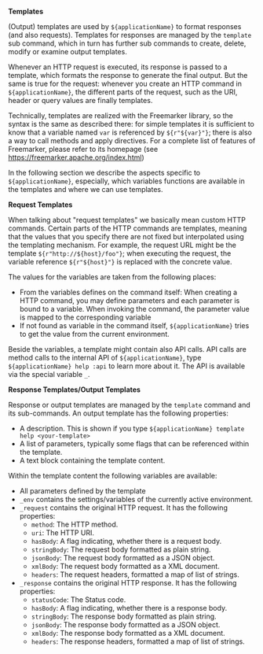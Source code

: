 **Templates**

>

(Output) templates are used by `${applicationName}` to format responses (and also requests). Templates for responses are managed by the 
`template` sub command, which in turn has further sub commands to create, delete, modify or examine output templates.

Whenever an HTTP request is executed, its response is passed to a template, which formats the response to generate the final output. But the
same is true for the request: whenever you create an HTTP command in `${applicationName}`, the different parts of the request, such as the URI,
header or query values are finally templates. 
 
>

Technically, templates are realized with the Freemarker library, so the syntax is the same as described there: for simple templates it is 
sufficient to know that a variable named `var` is referenced by `${r"${var}"}`; there is also a way to call methods and apply directives. 
For a complete list of features of Freemarker, please refer to its homepage  (see https://freemarker.apache.org/index.html)  

In the following section we describe the aspects specific to `${applicationName}`, especially, which variables functions are available in 
the templates and where we can use templates.

>

**Request Templates**

When talking about "request templates" we basically mean custom HTTP commands. Certain parts of the HTTP commands are templates, meaning that
the values that you specify there are not fixed but interpolated using the templating mechanism. For example, the request URL might be the 
template `${r"http://${host}/foo"}`; when executing the request, the variable reference `${r"${host}"}` is replaced with the concrete value.

The values for the variables are taken from the following places:

- From the variables defines on the command itself: When creating a HTTP command, you may define parameters and each parameter is bound to a 
  variable. When invoking the command, the parameter value is mapped to the corresponding variable
- If not found as variable in the command itself, `${applicationName}` tries to get the value from the current environment. 

Beside the variables, a template might contain also API calls. API calls are method calls to the internal API of `${applicationName}`, type
`${applicationName} help :api` to learn more about it. The API is available via the special variable `_`.

>

**Response Templates/Output Templates**

Response or output templates are managed by the `template` command and its sub-commands. An output template has the following properties:

- A description. This is shown if you type `${applicationName} template help <your-template>`
- A list of parameters, typically some flags that can be referenced within the template.
- A text block containing the template content.

Within the template content the following variables are available:

- All parameters defined by the template
- `_env` contains the settings/variables of the currently active environment.
- `_request` contains the original HTTP request. It has the following properties:
  - `method`: The HTTP method.
  - `uri`: The HTTP URI.
  - `hasBody`: A flag indicating, whether there is a request body.
  - `stringBody`: The request body formatted as plain string.
  - `jsonBody`: The request body formatted as a JSON object.
  - `xmlBody`: The request body formatted as a XML document.
  - `headers`: The request headers, formatted a map of list of strings.
- `_response` contains the original HTTP response. It has the following properties:
  - `statusCode`: The Status code. 
  - `hasBody`: A flag indicating, whether there is a response body.
  - `stringBody`: The response body formatted as plain string.
  - `jsonBody`: The response body formatted as a JSON object.
  - `xmlBody`: The response body formatted as a XML document.
  - `headers`: The response headers, formatted a map of list of strings.
